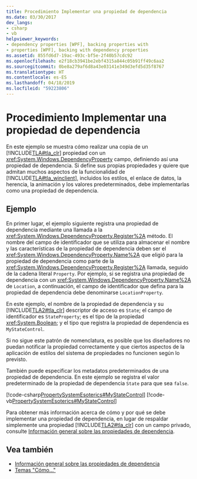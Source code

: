 ```yaml
---
title: Procedimiento Implementar una propiedad de dependencia
ms.date: 03/30/2017
dev_langs:
- csharp
- vb
helpviewer_keywords:
- dependency properties [WPF], backing properties with
- properties [WPF], backing with dependency properties
ms.assetid: 855fd6d7-19ac-493c-bf5e-2f40b57cdc92
ms.openlocfilehash: e2f18cb3941be2ebf4315a844c05b91ff49c6aa2
ms.sourcegitcommit: 0be8a279af6d8a43e03141e349d3efd5d35f8767
ms.translationtype: HT
ms.contentlocale: es-ES
ms.lasthandoff: 04/18/2019
ms.locfileid: "59223806"
---
```

# <a name="how-to-implement-a-dependency-property"></a>Procedimiento Implementar una propiedad de dependencia
En este ejemplo se muestra cómo realizar una copia de un [!INCLUDE[TLA#tla_clr](../../../../includes/tlasharptla-clr-md.md)] propiedad con un <xref:System.Windows.DependencyProperty> campo, definiendo así una propiedad de dependencia. Si define sus propias propiedades y quiere que admitan muchos aspectos de la funcionalidad de [!INCLUDE[TLA#tla_winclient](../../../../includes/tlasharptla-winclient-md.md)], incluidos los estilos, el enlace de datos, la herencia, la animación y los valores predeterminados, debe implementarlas como una propiedad de dependencia.  
  
## <a name="example"></a>Ejemplo  
 En primer lugar, el ejemplo siguiente registra una propiedad de dependencia mediante una llamada a la <xref:System.Windows.DependencyProperty.Register%2A> método. El nombre del campo de identificador que se utiliza para almacenar el nombre y las características de la propiedad de dependencia deben ser el <xref:System.Windows.DependencyProperty.Name%2A> que eligió para la propiedad de dependencia como parte de la <xref:System.Windows.DependencyProperty.Register%2A> llamada, seguido de la cadena literal `Property`. Por ejemplo, si se registra una propiedad de dependencia con un <xref:System.Windows.DependencyProperty.Name%2A> de `Location`, a continuación, el campo de identificador que defina para la propiedad de dependencia debe denominarse `LocationProperty`.  
  
 En este ejemplo, el nombre de la propiedad de dependencia y su [!INCLUDE[TLA2#tla_clr](../../../../includes/tla2sharptla-clr-md.md)] descriptor de acceso es `State`; el campo de identificador es `StateProperty`; es el tipo de la propiedad <xref:System.Boolean>; y el tipo que registra la propiedad de dependencia es `MyStateControl`.  
  
 Si no sigue este patrón de nomenclatura, es posible que los diseñadores no puedan notificar la propiedad correctamente y que ciertos aspectos de la aplicación de estilos del sistema de propiedades no funcionen según lo previsto.  
  
 También puede especificar los metadatos predeterminados de una propiedad de dependencia. En este ejemplo se registra el valor predeterminado de la propiedad de dependencia `State` para que sea `false`.  
  
 [!code-csharp[PropertySystemEsoterics#MyStateControl](~/samples/snippets/csharp/VS_Snippets_Wpf/PropertySystemEsoterics/CSharp/SDKSampleLibrary/class1.cs#mystatecontrol)]
 [!code-vb[PropertySystemEsoterics#MyStateControl](~/samples/snippets/visualbasic/VS_Snippets_Wpf/PropertySystemEsoterics/visualbasic/sdksamplelibrary/class1.vb#mystatecontrol)]  
  
 Para obtener más información acerca de cómo y por qué se debe implementar una propiedad de dependencia, en lugar de respaldar simplemente una propiedad [!INCLUDE[TLA2#tla_clr](../../../../includes/tla2sharptla-clr-md.md)] con un campo privado, consulte [Información general sobre las propiedades de dependencia](dependency-properties-overview.md).  
  
## <a name="see-also"></a>Vea también

- [Información general sobre las propiedades de dependencia](dependency-properties-overview.md)
- [Temas "Cómo..."](properties-how-to-topics.md)
